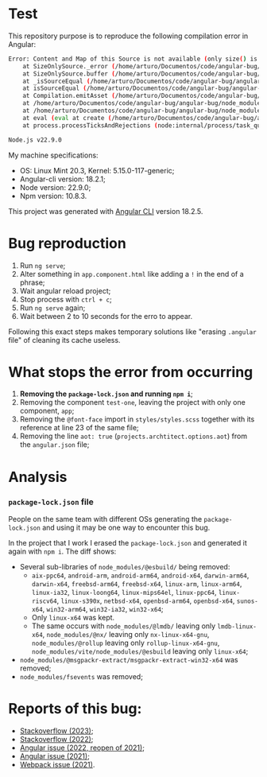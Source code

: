 # Test

This repository purpose is to reproduce the following compilation error in Angular:

```bash
Error: Content and Map of this Source is not available (only size() is supported)
    at SizeOnlySource._error (/home/arturo/Documentos/code/angular-bug/angular-bug/node_modules/webpack-sources/lib/SizeOnlySource.js:16:10)
    at SizeOnlySource.buffer (/home/arturo/Documentos/code/angular-bug/angular-bug/node_modules/webpack-sources/lib/SizeOnlySource.js:30:14)
    at _isSourceEqual (/home/arturo/Documentos/code/angular-bug/angular-bug/node_modules/@angular-devkit/build-angular/node_modules/webpack/lib/util/source.js:21:51)
    at isSourceEqual (/home/arturo/Documentos/code/angular-bug/angular-bug/node_modules/@angular-devkit/build-angular/node_modules/webpack/lib/util/source.js:43:17)
    at Compilation.emitAsset (/home/arturo/Documentos/code/angular-bug/angular-bug/node_modules/@angular-devkit/build-angular/node_modules/webpack/lib/Compilation.js:4411:9)
    at /home/arturo/Documentos/code/angular-bug/angular-bug/node_modules/@angular-devkit/build-angular/node_modules/webpack/lib/Compiler.js:647:23
    at /home/arturo/Documentos/code/angular-bug/angular-bug/node_modules/@angular-devkit/build-angular/node_modules/webpack/lib/Compiler.js:1349:17
    at eval (eval at create (/home/arturo/Documentos/code/angular-bug/angular-bug/node_modules/tapable/lib/HookCodeFactory.js:33:10), <anonymous>:13:1)
    at process.processTicksAndRejections (node:internal/process/task_queues:105:5)

Node.js v22.9.0

```

My machine specifications:
- OS: Linux Mint 20.3, Kernel: 5.15.0-117-generic;
- Angular-cli version: 18.2.1;
- Node version: 22.9.0;
- Npm version: 10.8.3.

This project was generated with [Angular CLI](https://github.com/angular/angular-cli) version 18.2.5.

# Bug reproduction

1. Run `ng serve`;
2. Alter something in `app.component.html` like adding a `!` in the end of a phrase;
3. Wait angular reload project;
4. Stop process with `ctrl + c`;
5. Run `ng serve` again;
6. Wait between 2 to 10 seconds for the erro to appear.

Following this exact steps makes temporary solutions like "erasing `.angular` file" of cleaning its cache useless.


# What stops the error from occurring

1. **Removing the `package-lock.json` and running `npm i`**;
2. Removing the component `test-one`, leaving the project with only one component, `app`;
3. Removing the `@font-face` import in `styles/styles.scss` together with its reference at line 23 of the same file;
4. Removing the line `aot: true` (`projects.archtitect.options.aot`) from the `angular.json` file;

# Analysis

### `package-lock.json` file

People on the same team with different OSs generating the `package-lock.json` and using it may be one way to encounter this bug. 

In the project that I work I erased the `package-lock.json` and generated it again with `npm i`. The diff shows:
- Several sub-libraries of `node_modules/@esbuild/` being removed:
  - `aix-ppc64`, `android-arm`, `android-arm64`, `android-x64`, `darwin-arm64`, `darwin-x64`, `freebsd-arm64`, `freebsd-x64`, `linux-arm`, `linux-arm64`, `linux-ia32`, `linux-loong64`, `linux-mips64el`, `linux-ppc64`, `linux-riscv64`, `linux-s390x`, `netbsd-x64`, `openbsd-arm64`, `openbsd-x64`, `sunos-x64`, `win32-arm64`, `win32-ia32`, `win32-x64`;
  - Only `linux-x64` was kept.
  - The same occurs with `node_modules/@lmdb/` leaving only `lmdb-linux-x64`, `node_modules/@nx/` leaving only `nx-linux-x64-gnu`, `node_modules/@rollup` leaving only `rollup-linux-x64-gnu`, `node_modules/vite/node_modules/@esbuild` leaving only `linux-x64`;
- `node_modules/@msgpackr-extract/msgpackr-extract-win32-x64` was removed;
-  `node_modules/fsevents` was removed;
 


# Reports of this bug:
- [Stackoverflow (2023)](https://stackoverflow.com/questions/66131297/content-and-map-of-this-source-is-not-available-error-after-upgrading-to-webpa/79008766#79008766);
- [Stackoverflow (2022)](https://stackoverflow.com/questions/70066980/angular-12-content-and-map-of-this-source-is-not-available-only-size-is-suppo/79008740#79008740);
- [Angular issue (2022, reopen of 2021)](https://github.com/angular/angular-cli/issues/24384#issuecomment-1346164431);
- [Angular issue (2021)](https://github.com/angular/angular-cli/issues/22237);
- [Webpack issue (2021)](https://github.com/webpack/webpack/issues/14840#issuecomment-980005874).
